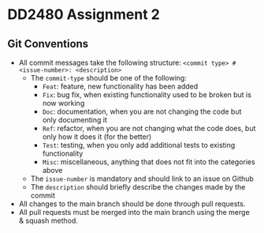 # DD2480 Assignment 2

## Git Conventions
- All commit messages take the following structure:
`<commit type> #<issue-number>: <description>`
  - The `commit-type` should be one of the following:
    - `Feat`: feature, new functionality has been added
    - `Fix`: bug fix, when existing functionality used to be broken but is now working
    - `Doc`: documentation, when you are not changing the code but only documenting it
    - `Ref`: refactor, when you are not changing what the code does, but only how it does it (for the better)
    - `Test`: testing, when you only add additional tests to existing functionality
    - `Misc`: miscellaneous, anything that does not fit into the categories above
  - The `issue-number` is mandatory and should link to an issue on Github
  - The `description` should briefly describe the changes made by the commit
- All changes to the main branch should be done through pull requests.
- All pull requests must be merged into the main branch using the merge & squash method.
